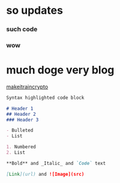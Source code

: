 # so updates

### such code
###                     wow

# much doge very blog

[makeitraincrypto](https://makeitraincrypto.com)

```markdown
Syntax highlighted code block

# Header 1
## Header 2
### Header 3

- Bulleted
- List

1. Numbered
2. List

**Bold** and _Italic_ and `Code` text

[Link](url) and ![Image](src)
```
